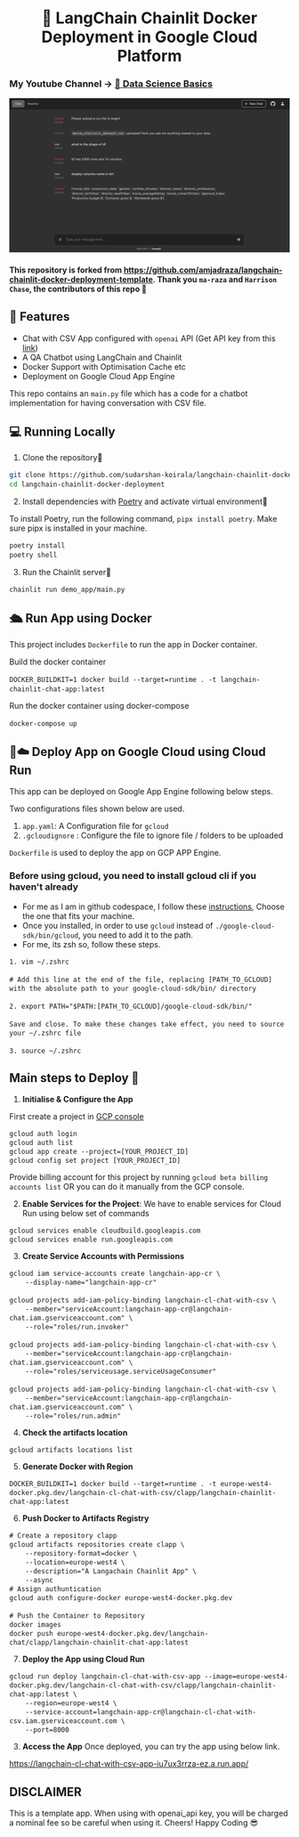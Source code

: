 <h1 align="center">
📖 LangChain Chainlit Docker Deployment in Google Cloud Platform
</h1>

### My Youtube Channel -> [🎥 Data Science Basics](https://www.youtube.com/@datasciencebasics)
![UI](image.png?raw=true)

#### This repository is forked from https://github.com/amjadraza/langchain-chainlit-docker-deployment-template. Thank you `ma-raza` and `Harrison Chase`, the contributors of this repo 🙏

## 🔧 Features

- Chat with CSV App configured with `openai` API (Get API key from this [link](https://platform.openai.com/account/api-keys))
- A QA Chatbot using LangChain and Chainlit
- Docker Support with Optimisation Cache etc
- Deployment on Google Cloud App Engine

This repo contains an `main.py` file which has a code for a chatbot implementation for having conversation with CSV file.


## 💻 Running Locally

1. Clone the repository📂

```bash
git clone https://github.com/sudarshan-koirala/langchain-chainlit-docker-deployment
cd langchain-chainlit-docker-deployment 
```

2. Install dependencies with [Poetry](https://python-poetry.org/) and activate virtual environment🔨  

To install Poetry, run the following command, `pipx install poetry`. Make sure pipx is installed in your machine.  

```bash
poetry install
poetry shell
```

3. Run the Chainlit server🚀

```bash
chainlit run demo_app/main.py
```

## 🛳️ Run App using Docker
This project includes `Dockerfile` to run the app in Docker container.

Build the docker container

``DOCKER_BUILDKIT=1 docker build --target=runtime . -t langchain-chainlit-chat-app:latest
``

Run the docker container using docker-compose

``docker-compose up``


🚒☁️ Deploy App on Google Cloud using Cloud Run
--------------------------------
This app can be deployed on Google App Engine following below steps.

Two configurations files shown below are used. 

1. `app.yaml`: A Configuration file for `gcloud`
2. `.gcloudignore` : Configure the file to ignore file / folders to be uploaded

`Dockerfile` is used to deploy the app on GCP APP Engine.

### Before using gcloud, you need to install gcloud cli if you haven't already
- For me as I am in github codespace, I follow these [instructions](https://cloud.google.com/sdk/docs/install#linux), Choose the one that fits your machine.
- Once you installed, in order to use `gcloud` instead of `./google-cloud-sdk/bin/gcloud`, you need to add it to the path.
- For me, its zsh so, follow these steps.
```
1. vim ~/.zshrc

# Add this line at the end of the file, replacing [PATH_TO_GCLOUD] with the absolute path to your google-cloud-sdk/bin/ directory

2. export PATH="$PATH:[PATH_TO_GCLOUD]/google-cloud-sdk/bin/"

Save and close. To make these changes take effect, you need to source your ~/.zshrc file

3. source ~/.zshrc

```

## Main steps to Deploy 🚀

1. **Initialise & Configure the App**

First create a project in [GCP console](https://console.cloud.google.com)

```
gcloud auth login
gcloud auth list
gcloud app create --project=[YOUR_PROJECT_ID]
gcloud config set project [YOUR_PROJECT_ID]
```

Provide billing account for this project by running `gcloud beta billing accounts list` OR you can do it manually from the GCP console.


2. **Enable Services for the Project**: We have to enable services for Cloud Run using below set of commands
```
gcloud services enable cloudbuild.googleapis.com
gcloud services enable run.googleapis.com
```

3. **Create Service Accounts with Permissions**
```
gcloud iam service-accounts create langchain-app-cr \
    --display-name="langchain-app-cr"

gcloud projects add-iam-policy-binding langchain-cl-chat-with-csv \
    --member="serviceAccount:langchain-app-cr@langchain-chat.iam.gserviceaccount.com" \
    --role="roles/run.invoker"

gcloud projects add-iam-policy-binding langchain-cl-chat-with-csv \
    --member="serviceAccount:langchain-app-cr@langchain-chat.iam.gserviceaccount.com" \
    --role="roles/serviceusage.serviceUsageConsumer"

gcloud projects add-iam-policy-binding langchain-cl-chat-with-csv \
    --member="serviceAccount:langchain-app-cr@langchain-chat.iam.gserviceaccount.com" \
    --role="roles/run.admin"
```

4. **Check the artifacts location**
```
gcloud artifacts locations list
```
5. **Generate Docker with Region**
```
DOCKER_BUILDKIT=1 docker build --target=runtime . -t europe-west4-docker.pkg.dev/langchain-cl-chat-with-csv/clapp/langchain-chainlit-chat-app:latest
```

6. **Push Docker to Artifacts Registry**
```
# Create a repository clapp
gcloud artifacts repositories create clapp \
    --repository-format=docker \
    --location=europe-west4 \
    --description="A Langachain Chainlit App" \
    --async
# Assign authuntication
gcloud auth configure-docker europe-west4-docker.pkg.dev

# Push the Container to Repository
docker images
docker push europe-west4-docker.pkg.dev/langchain-chat/clapp/langchain-chainlit-chat-app:latest
```

7. **Deploy the App using Cloud Run**

```
gcloud run deploy langchain-cl-chat-with-csv-app --image=europe-west4-docker.pkg.dev/langchain-cl-chat-with-csv/clapp/langchain-chainlit-chat-app:latest \
    --region=europe-west4 \
    --service-account=langchain-app-cr@langchain-cl-chat-with-csv.iam.gserviceaccount.com \
    --port=8000
```

3. **Access the App** 
Once deployed, you can try the app using below link.

https://langchain-cl-chat-with-csv-app-iu7ux3rrza-ez.a.run.app/


## DISCLAIMER

This is a template app. When using with openai_api key, you will be charged a nominal fee so be careful when using it. Cheers! Happy Coding 😎